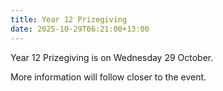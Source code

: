 ```yaml
---
title: Year 12 Prizegiving
date: 2025-10-29T06:21:00+13:00
---
```

Year 12 Prizegiving is on Wednesday 29 October.

More information will follow closer to the event.
